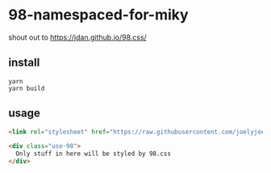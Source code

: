 # 98-namespaced-for-miky

shout out to https://jdan.github.io/98.css/

## install

```
yarn
yarn build
```

## usage

```html
<link rel="stylesheet" href="https://raw.githubusercontent.com/joelyjoel/98-namespaced-for-miky/main/dist/98-namespaced.css" />

<div class="use-98">
  Only stuff in here will be styled by 98.css
</div>
```
